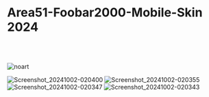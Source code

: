 # Area51-Foobar2000-Mobile-Skin 2024
<br>
<br>

![noart](https://github.com/user-attachments/assets/d3e7c140-d6c5-4445-a6ea-77dff35a8a72)

![Screenshot_20241002-020400](https://github.com/user-attachments/assets/129767f5-29e2-43ec-b3a3-f4ae8b31ad6a)
![Screenshot_20241002-020355](https://github.com/user-attachments/assets/d07722bf-c336-42e4-aba8-2111eb5aecee)
![Screenshot_20241002-020347](https://github.com/user-attachments/assets/38ae18a8-06db-4454-9d47-211fde88171d)
![Screenshot_20241002-020343](https://github.com/user-attachments/assets/4031ae0c-6c88-4c75-a2fa-3b9930598513)
